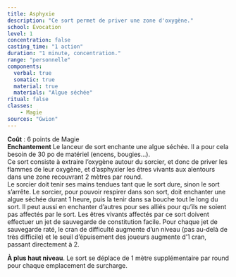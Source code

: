 ```yaml
---
title: Asphyxie
description: "Ce sort permet de priver une zone d'oxygène."
school: Évocation
level: 1
concentration: false
casting_time: "1 action"
duration: "1 minute, concentration."
range: "personnelle"
components:
  verbal: true
  somatic: true
  material: true
  materials: "Algue séchée"
ritual: false
classes:
    - Magie
sources: "Gwion"
---
```

**Coût** : 6 points de Magie  
**Enchantement** Le lanceur de sort enchante une algue séchée. Il a pour cela besoin de 30 po de matériel (encens, bougies...).      
Ce sort consiste à extraire l’oxygène autour du sorcier, et donc de priver les flammes de leur oxygène, et d’asphyxier les êtres vivants aux alentours dans une zone recouvrant 2 mètres par round.  
Le sorcier doit tenir ses mains tendues tant que le sort dure, sinon le sort s’arrête. Le sorcier, pour pouvoir respirer dans son sort, doit enchanter une algue séchée durant 1 heure, puis la tenir dans sa bouche tout le long du sort. Il peut aussi en enchanter d’autres pour ses alliés pour qu’ils ne soient pas affectés par le sort. Les êtres vivants affectés par ce sort doivent effectuer un jet de sauvegarde de constitution facile. Pour chaque jet de sauvegarde raté, le cran de difficulté augmente d’un niveau (pas au-delà de très difficile) et le seuil d’épuisement des joueurs augmente d’1 cran, passant directement à 2.  

**À plus haut niveau**. Le sort se déplace de 1 mètre supplémentaire par round pour chaque emplacement de surcharge.  
